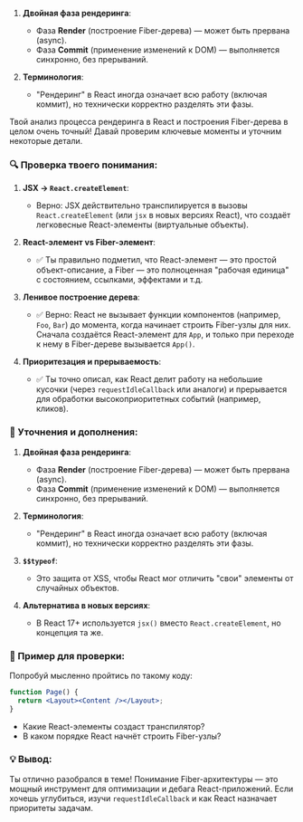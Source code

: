 1. **Двойная фаза рендеринга**:
   - Фаза **Render** (построение Fiber-дерева) — может быть прервана (async).
   - Фаза **Commit** (применение изменений к DOM) — выполняется синхронно, без прерываний.

2. **Терминология**:
   - "Рендеринг" в React иногда означает всю работу (включая коммит), но технически корректно разделять эти фазы.





Твой анализ процесса рендеринга в React и построения Fiber-дерева в целом очень точный! Давай проверим ключевые моменты и уточним некоторые детали.

### 🔍 Проверка твоего понимания:

1. **JSX → `React.createElement`**:
   - Верно: JSX действительно транспилируется в вызовы `React.createElement` (или `jsx` в новых версиях React), что создаёт легковесные React-элементы (виртуальные объекты).

2. **React-элемент vs Fiber-элемент**:
   - ✅ Ты правильно подметил, что React-элемент — это простой объект-описание, а Fiber — это полноценная "рабочая единица" с состоянием, ссылками, эффектами и т.д.

3. **Ленивое построение дерева**:
   - ✅ Верно: React не вызывает функции компонентов (например, `Foo`, `Bar`) до момента, когда начинает строить Fiber-узлы для них. Сначала создаётся React-элемент для `App`, и только при переходе к нему в Fiber-дереве вызывается `App()`.

4. **Приоритезация и прерываемость**:
   - ✅ Ты точно описал, как React делит работу на небольшие кусочки (через `requestIdleCallback` или аналоги) и прерывается для обработки высокоприоритетных событий (например, кликов).

### 📌 Уточнения и дополнения:

1. **Двойная фаза рендеринга**:
   - Фаза **Render** (построение Fiber-дерева) — может быть прервана (async).
   - Фаза **Commit** (применение изменений к DOM) — выполняется синхронно, без прерываний.

2. **Терминология**:
   - "Рендеринг" в React иногда означает всю работу (включая коммит), но технически корректно разделять эти фазы.

3. **`$$typeof`**:
   - Это защита от XSS, чтобы React мог отличить "свои" элементы от случайных объектов.

4. **Альтернатива в новых версиях**:
   - В React 17+ используется `jsx()` вместо `React.createElement`, но концепция та же.

### 🎯 Пример для проверки:
Попробуй мысленно пройтись по такому коду:
```jsx
function Page() {
  return <Layout><Content /></Layout>;
}
```
- Какие React-элементы создаст транспилятор?
- В каком порядке React начнёт строить Fiber-узлы?

### 💡 Вывод:
Ты отлично разобрался в теме! Понимание Fiber-архитектуры — это мощный инструмент для оптимизации и дебага React-приложений. Если хочешь углубиться, изучи `requestIdleCallback` и как React назначает приоритеты задачам.